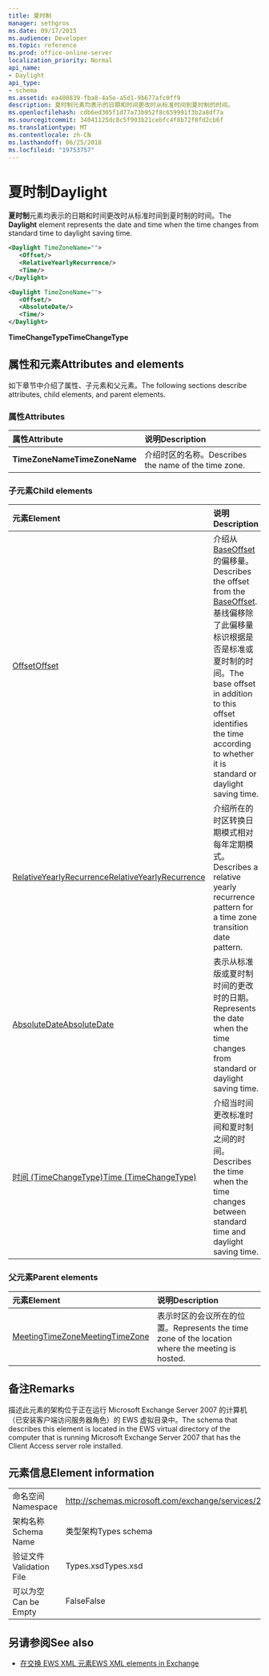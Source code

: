 ```yaml
---
title: 夏时制
manager: sethgros
ms.date: 09/17/2015
ms.audience: Developer
ms.topic: reference
ms.prod: office-online-server
localization_priority: Normal
api_name:
- Daylight
api_type:
- schema
ms.assetid: ea400839-fba8-4a5e-a5d1-9b677afc0ff9
description: 夏时制元素均表示的日期和时间更改时从标准时间到夏时制的时间。
ms.openlocfilehash: cdb6ed305f1d77a73b952f8c659991f3b2a8df7a
ms.sourcegitcommit: 34041125dc8c5f993b21cebfc4f8b72f0fd2cb6f
ms.translationtype: MT
ms.contentlocale: zh-CN
ms.lasthandoff: 06/25/2018
ms.locfileid: "19753757"
---
```

# <a name="daylight"></a><span data-ttu-id="a85f4-103">夏时制</span><span class="sxs-lookup"><span data-stu-id="a85f4-103">Daylight</span></span>

<span data-ttu-id="a85f4-104">**夏时制**元素均表示的日期和时间更改时从标准时间到夏时制的时间。</span><span class="sxs-lookup"><span data-stu-id="a85f4-104">The **Daylight** element represents the date and time when the time changes from standard time to daylight saving time.</span></span> 
  
```xml
<Daylight TimeZoneName="">
   <Offset/>
   <RelativeYearlyRecurrence/>
   <Time/>
</Daylight>
```

```xml
<Daylight TimeZoneName="">
   <Offset/>
   <AbsoluteDate/>
   <Time/>
</Daylight>
```

<span data-ttu-id="a85f4-105">**TimeChangeType**</span><span class="sxs-lookup"><span data-stu-id="a85f4-105">**TimeChangeType**</span></span>

## <a name="attributes-and-elements"></a><span data-ttu-id="a85f4-106">属性和元素</span><span class="sxs-lookup"><span data-stu-id="a85f4-106">Attributes and elements</span></span>

<span data-ttu-id="a85f4-107">如下章节中介绍了属性、子元素和父元素。</span><span class="sxs-lookup"><span data-stu-id="a85f4-107">The following sections describe attributes, child elements, and parent elements.</span></span>
  
### <a name="attributes"></a><span data-ttu-id="a85f4-108">属性</span><span class="sxs-lookup"><span data-stu-id="a85f4-108">Attributes</span></span>

|<span data-ttu-id="a85f4-109">**属性**</span><span class="sxs-lookup"><span data-stu-id="a85f4-109">**Attribute**</span></span>|<span data-ttu-id="a85f4-110">**说明**</span><span class="sxs-lookup"><span data-stu-id="a85f4-110">**Description**</span></span>|
|:-----|:-----|
|<span data-ttu-id="a85f4-111">**TimeZoneName**</span><span class="sxs-lookup"><span data-stu-id="a85f4-111">**TimeZoneName**</span></span> <br/> |<span data-ttu-id="a85f4-112">介绍时区的名称。</span><span class="sxs-lookup"><span data-stu-id="a85f4-112">Describes the name of the time zone.</span></span>  <br/> |
   
### <a name="child-elements"></a><span data-ttu-id="a85f4-113">子元素</span><span class="sxs-lookup"><span data-stu-id="a85f4-113">Child elements</span></span>

|<span data-ttu-id="a85f4-114">**元素**</span><span class="sxs-lookup"><span data-stu-id="a85f4-114">**Element**</span></span>|<span data-ttu-id="a85f4-115">**说明**</span><span class="sxs-lookup"><span data-stu-id="a85f4-115">**Description**</span></span>|
|:-----|:-----|
|[<span data-ttu-id="a85f4-116">Offset</span><span class="sxs-lookup"><span data-stu-id="a85f4-116">Offset</span></span>](offset.md) <br/> |<span data-ttu-id="a85f4-117">介绍从[BaseOffset](baseoffset.md)的偏移量。</span><span class="sxs-lookup"><span data-stu-id="a85f4-117">Describes the offset from the [BaseOffset](baseoffset.md).</span></span> <span data-ttu-id="a85f4-118">基线偏移除了此偏移量标识根据是否是标准或夏时制的时间。</span><span class="sxs-lookup"><span data-stu-id="a85f4-118">The base offset in addition to this offset identifies the time according to whether it is standard or daylight saving time.</span></span>  <br/> |
|[<span data-ttu-id="a85f4-119">RelativeYearlyRecurrence</span><span class="sxs-lookup"><span data-stu-id="a85f4-119">RelativeYearlyRecurrence</span></span>](relativeyearlyrecurrence.md) <br/> |<span data-ttu-id="a85f4-120">介绍所在的时区转换日期模式相对每年定期模式。</span><span class="sxs-lookup"><span data-stu-id="a85f4-120">Describes a relative yearly recurrence pattern for a time zone transition date pattern.</span></span>  <br/> |
|[<span data-ttu-id="a85f4-121">AbsoluteDate</span><span class="sxs-lookup"><span data-stu-id="a85f4-121">AbsoluteDate</span></span>](absolutedate.md) <br/> |<span data-ttu-id="a85f4-122">表示从标准版或夏时制时间的更改时的日期。</span><span class="sxs-lookup"><span data-stu-id="a85f4-122">Represents the date when the time changes from standard or daylight saving time.</span></span>  <br/> |
|[<span data-ttu-id="a85f4-123">时间 (TimeChangeType)</span><span class="sxs-lookup"><span data-stu-id="a85f4-123">Time (TimeChangeType)</span></span>](time-timechangetype.md) <br/> |<span data-ttu-id="a85f4-124">介绍当时间更改标准时间和夏时制之间的时间。</span><span class="sxs-lookup"><span data-stu-id="a85f4-124">Describes the time when the time changes between standard time and daylight saving time.</span></span>  <br/> |
   
### <a name="parent-elements"></a><span data-ttu-id="a85f4-125">父元素</span><span class="sxs-lookup"><span data-stu-id="a85f4-125">Parent elements</span></span>

|<span data-ttu-id="a85f4-126">**元素**</span><span class="sxs-lookup"><span data-stu-id="a85f4-126">**Element**</span></span>|<span data-ttu-id="a85f4-127">**说明**</span><span class="sxs-lookup"><span data-stu-id="a85f4-127">**Description**</span></span>|
|:-----|:-----|
|[<span data-ttu-id="a85f4-128">MeetingTimeZone</span><span class="sxs-lookup"><span data-stu-id="a85f4-128">MeetingTimeZone</span></span>](meetingtimezone.md) <br/> |<span data-ttu-id="a85f4-129">表示时区的会议所在的位置。</span><span class="sxs-lookup"><span data-stu-id="a85f4-129">Represents the time zone of the location where the meeting is hosted.</span></span>  <br/> |
   
## <a name="remarks"></a><span data-ttu-id="a85f4-130">备注</span><span class="sxs-lookup"><span data-stu-id="a85f4-130">Remarks</span></span>

<span data-ttu-id="a85f4-131">描述此元素的架构位于正在运行 Microsoft Exchange Server 2007 的计算机（已安装客户端访问服务器角色）的 EWS 虚拟目录中。</span><span class="sxs-lookup"><span data-stu-id="a85f4-131">The schema that describes this element is located in the EWS virtual directory of the computer that is running Microsoft Exchange Server 2007 that has the Client Access server role installed.</span></span>
  
## <a name="element-information"></a><span data-ttu-id="a85f4-132">元素信息</span><span class="sxs-lookup"><span data-stu-id="a85f4-132">Element information</span></span>

|||
|:-----|:-----|
|<span data-ttu-id="a85f4-133">命名空间</span><span class="sxs-lookup"><span data-stu-id="a85f4-133">Namespace</span></span>  <br/> |http://schemas.microsoft.com/exchange/services/2006/types  <br/> |
|<span data-ttu-id="a85f4-134">架构名称</span><span class="sxs-lookup"><span data-stu-id="a85f4-134">Schema Name</span></span>  <br/> |<span data-ttu-id="a85f4-135">类型架构</span><span class="sxs-lookup"><span data-stu-id="a85f4-135">Types schema</span></span>  <br/> |
|<span data-ttu-id="a85f4-136">验证文件</span><span class="sxs-lookup"><span data-stu-id="a85f4-136">Validation File</span></span>  <br/> |<span data-ttu-id="a85f4-137">Types.xsd</span><span class="sxs-lookup"><span data-stu-id="a85f4-137">Types.xsd</span></span>  <br/> |
|<span data-ttu-id="a85f4-138">可以为空</span><span class="sxs-lookup"><span data-stu-id="a85f4-138">Can be Empty</span></span>  <br/> |<span data-ttu-id="a85f4-139">False</span><span class="sxs-lookup"><span data-stu-id="a85f4-139">False</span></span>  <br/> |
   
## <a name="see-also"></a><span data-ttu-id="a85f4-140">另请参阅</span><span class="sxs-lookup"><span data-stu-id="a85f4-140">See also</span></span>

- [<span data-ttu-id="a85f4-141">在交换 EWS XML 元素</span><span class="sxs-lookup"><span data-stu-id="a85f4-141">EWS XML elements in Exchange</span></span>](ews-xml-elements-in-exchange.md)

